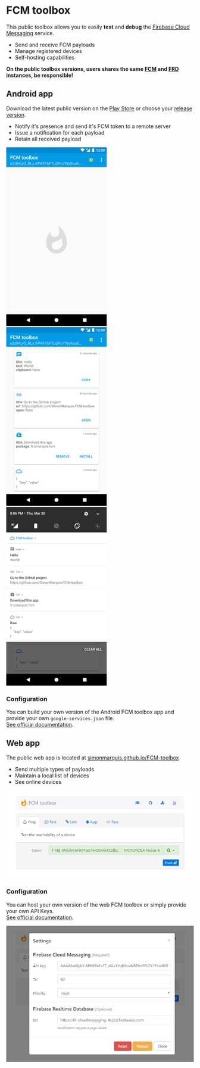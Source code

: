# FCM toolbox

This public toolbox allows you to easily **test** and **debug** the [Firebase Cloud Messaging](https://firebase.google.com/docs/cloud-messaging/) service.
- Send and receive FCM payloads
- Manage registered devices
- Self-hosting capabilities

**On the public toolbox versions, users shares the same [FCM](https://firebase.google.com/docs/cloud-messaging/) and [FRD](https://firebase.google.com/docs/database/) instances, be responsible!**

## Android app

Download the latest public version on the [Play Store](https://play.google.com/store/apps/details?id=fr.smarquis.fcm) or choose your [release version](https://github.com/SimonMarquis/FCM-toolbox/releases).

- Notify it's presence and send it's FCM token to a remote server
- Issue a notification for each payload
- Retain all received payload

![android_empty](art/android_empty.png) ![android_lis](art/android_list.png) ![android_notifications](art/android_notifications.png)

### Configuration

You can build your own version of the Android FCM toolbox app and provide your own `google-services.json` file.  
[See official documentation](https://firebase.google.com/docs/cloud-messaging/android/client).

## Web app

The public web app is located at [simonmarquis.github.io/FCM-toolbox](https://simonmarquis.github.io/FCM-toolbox)

- Send multiple types of payloads
- Maintain a local list of devices
- See online devices

![web](art/web.png)

### Configuration

You can host your own version of the web FCM toolbox or simply provide your own API Keys.  
[See official documentation](https://firebase.google.com/docs/cloud-messaging/js/client).  

![web_configuration](art/web_configuration.png) 

